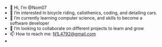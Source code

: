 - 👋 Hi, I’m @Nom07
- 👀 I’m interested in bicycle riding, calisthenics, coding, and detailing cars.
- 🌱 I’m currently learning computer science, and skills to become a software developer 
- 💞️ I’m looking to collaborate on different projects to learn and grow
- 📫 How to reach me: N1L4792@gmail.com
- 

<!---
Nom07/Nom07 is a ✨ special ✨ repository because its `README.md` (this file) appears on your GitHub profile.
You can click the Preview link to take a look at your changes.
--->
